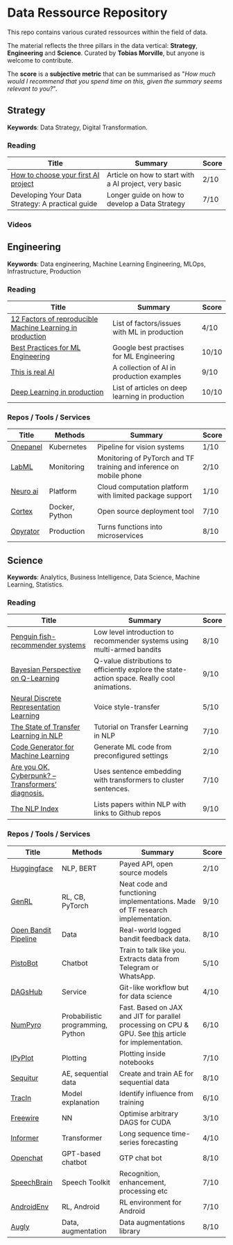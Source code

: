 # Data Ressource Repository

This repo contains various curated ressources within the field of data.

The material reflects the three pillars in the data vertical: **Strategy**, **Engineering** and **Science**. Curated by **Tobias Morville**, but anyone is welcome to contribute.

The **score** is a **subjective metric** that can be summarised as "*How much would I recommend that you spend time on this, given the summary seems relevant to you?*".

## Strategy

**Keywords**: Data Strategy, Digital Transformation.

### Reading

| Title                                                        | Summary                                               | Score |
| ------------------------------------------------------------ | ----------------------------------------------------- | ----- |
| [How to choose your first AI project](https://hbr.org/2019/02/how-to-choose-your-first-ai-project) | Article on how to start with a AI project, very basic | 2/10  |
| Developing Your Data Strategy: A practical guide             | Longer guide on how to develop a Data Strategy        | 7/10  |



### Videos

## Engineering

**Keywords**: Data engineering, Machine Learning Engineering, MLOps, Infrastructure, Production

### Reading

| Title                                                        | Summary                                         | Score |
| ------------------------------------------------------------ | ----------------------------------------------- | ----- |
| [12 Factors of reproducible Machine Learning in production](https://blog.maiot.io/12-factors-of-ml-in-production/) | List of factors/issues with ML in production    | 4/10  |
| [Best Practices for ML Engineering](https://developers.google.com/machine-learning/guides/rules-of-ml) | Google best practises for ML Engineering        | 10/10 |
| [This is real AI](https://thisisrealai.com/?id=29)           | A collection of AI in production examples       | 9/10  |
| [Deep Learning in production](https://www.reddit.com/r/MachineLearning/comments/m0ew90/d_deep_learning_in_production/?utm_source=share&utm_medium=ios_app&utm_name=iossmf) | List of articles on deep learning in production | 10/10 |

### Repos / Tools / Services

| Title                                                        | Methods        | Summary                                                      | Score |
| ------------------------------------------------------------ | -------------- | ------------------------------------------------------------ | ----- |
| [Onepanel](https://github.com/onepanelio/core)               | Kubernetes     | Pipeline for vision systems                                  | 1/10  |
| [LabML](https://github.com/lab-ml/app)                       | Monitoring     | Monitoring of PyTorch and TF training and inference on mobile phone | 2/10  |
| [Neuro ai](ttps://docs.neuro-ai.co.uk/getting-started.html#installation) | Platform       | Cloud computation platform with limited package support      | 1/10  |
| [Cortex](https://github.com/cortexlabs/cortex)               | Docker, Python | Open source deployment tool                                  | 7/10  |
| [Opyrator](https://github.com/ml-tooling/opyrator)           | Production     | Turns functions into microservices                           | 8/10  |

## Science

**Keywords**: Analytics, Business Intelligence, Data Science, Machine Learning, Statistics.

### Reading

| Title                                                        | Summary                                                      | Score |
| ------------------------------------------------------------ | ------------------------------------------------------------ | ----- |
| [Penguin fish-recommender systems](https://sebastiancallh.github.io/post/multi-armed-bandits-and-penguins/) | Low level introduction to recommender systems using multi-armed bandits | 8/10  |
| [Bayesian Perspective on Q-Learning](https://brandinho.github.io/bayesian-perspective-q-learning/) | Q-value distributions to efficiently explore the state-action space. Really cool animations. | 9/10  |
| [Neural Discrete Representation Learning](https://avdnoord.github.io/homepage/vqvae/) | Voice style-transfer                                         | 5/10  |
| [The State of Transfer Learning in NLP](https://ruder.io/state-of-transfer-learning-in-nlp/) | Tutorial on Transfer Learning in NLP                         | 7/10  |
| [Code Generator for Machine Learning ](https://traingenerator.jrieke.com/) | Generate ML code from preconfigured settings                 | 2/10  |
| [Are you OK, Cyberpunk? – Transformers’ diagnosis. ](https://int8.io/are-you-ok-cyberpunk-transformers-diagnosis/) | Uses sentence embedding with transformers to cluster sentences. | 7/10  |
| [The NLP Index](https://index.quantumstat.com/)              | Lists papers within NLP with links to Github repos           | 9/10  |

### Repos / Tools / Services

| Title                                                        | Methods                           | Summary                                                      | Score |
| ------------------------------------------------------------ | --------------------------------- | ------------------------------------------------------------ | ----- |
| [Huggingface](https://huggingface.co)                        | NLP, BERT                         | Payed API, open source models                                | 2/10  |
| [GenRL ](https://github.com/SforAiDl/genrl)                  | RL, CB, PyTorch                   | Neat code and functioning implementations. Made of TF research implementation. | 9/10  |
| [Open Bandit Pipeline](https://github.com/st-tech/zr-obp)    | Data                              | Real-world logged bandit feedback data.                      | 8/10  |
| [PistoBot](https://github.com/GuardatiSimone/pistoBot)       | Chatbot                           | Train to talk like you. Extracts data from Telegram or WhatsApp. | 5/10  |
| [DAGsHub](https://dagshub.com/blog/data-science-pull-requests/) | Service                           | Git-like workflow but for data science                       | 4/10  |
| [NumPyro](https://github.com/pyro-ppl/numpyro)               | Probabilistic programming, Python | Fast. Based on JAX and JIT for parallel processing on CPU & GPU. See [this](https://florianwilhelm.info/2020/10/bayesian_hierarchical_modelling_at_scale/) article for implementation. | 6/10  |
| [IPyPlot](https://github.com/karolzak/ipyplot)               | Plotting                          | Plotting inside notebooks                                    | 7/10  |
| [Sequitur](https://github.com/shobrook/sequitur)             | AE, sequential data               | Create and train AE for sequential data                      | 8/10  |
| [TracIn](https://github.com/frederick0329/TracIn)            | Model explanation                 | Identify influence from training                             | 6/10  |
| [Freewire](https://github.com/noahtren/Freewire)             | NN                                | Optimise arbitrary DAGS for CUDA                             | 3/10  |
| [Informer](https://github.com/zhouhaoyi/Informer2020)        | Transformer                       | Long sequence time-series forecasting                        | 4/10  |
| [Openchat](https://github.com/hyunwoongko/openchat)          | GPT-based chatbot                 | GTP chat bot                                                 | 8/10  |
| [SpeechBrain](https://speechbrain.github.io/)                | Speech Toolkit                    | Recognition, enhancement, processing etc                     | 7/10  |
| [AndroidEnv](https://deepmind.com/research/publications/androidenv) | RL, Android                       | RL environment for Android                                   | 7/10  |
| [Augly](https://github.com/facebookresearch/AugLy)           | Data, augmentation                | Data augmentations library                                   | 8/10  |

### 

## 